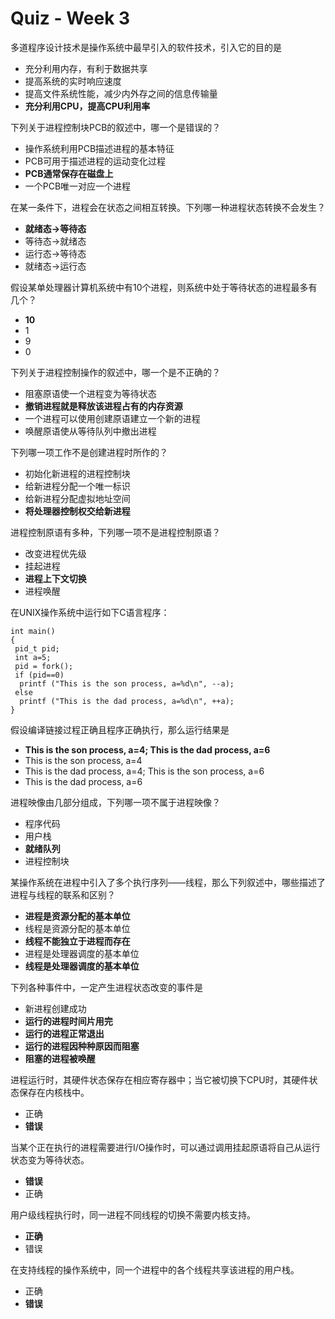 Quiz - Week 3
================================================== 
多道程序设计技术是操作系统中最早引入的软件技术，引入它的目的是
* 充分利用内存，有利于数据共享
* 提高系统的实时响应速度
* 提高文件系统性能，减少内外存之间的信息传输量
* **充分利用CPU，提高CPU利用率**


下列关于进程控制块PCB的叙述中，哪一个是错误的？
* 操作系统利用PCB描述进程的基本特征
* PCB可用于描述进程的运动变化过程
* **PCB通常保存在磁盘上**
* 一个PCB唯一对应一个进程


在某一条件下，进程会在状态之间相互转换。下列哪一种进程状态转换不会发生？
* **就绪态→等待态**
* 等待态→就绪态
* 运行态→等待态
* 就绪态→运行态


假设某单处理器计算机系统中有10个进程，则系统中处于等待状态的进程最多有几个？
* **10**
* 1
* 9
* 0


下列关于进程控制操作的叙述中，哪一个是不正确的？
* 阻塞原语使一个进程变为等待状态
* **撤销进程就是释放该进程占有的内存资源**
* 一个进程可以使用创建原语建立一个新的进程
* 唤醒原语使从等待队列中撤出进程


下列哪一项工作不是创建进程时所作的？
* 初始化新进程的进程控制块
* 给新进程分配一个唯一标识
* 给新进程分配虚拟地址空间
* **将处理器控制权交给新进程**


进程控制原语有多种，下列哪一项不是进程控制原语？
* 改变进程优先级
* 挂起进程
* **进程上下文切换**
* 进程唤醒


在UNIX操作系统中运行如下C语言程序：
```
int main()
{
 pid_t pid;
 int a=5;
 pid = fork();
 if (pid==0)
  printf ("This is the son process, a=%d\n", --a);
 else
  printf ("This is the dad process, a=%d\n", ++a);
}
```
假设编译链接过程正确且程序正确执行，那么运行结果是
* **This is the son process, a=4; This is the dad process, a=6**
* This is the son process, a=4
* This is the dad process, a=4; This is the son process, a=6
* This is the dad process, a=6


进程映像由几部分组成，下列哪一项不属于进程映像？
* 程序代码
* 用户栈
* **就绪队列**
* 进程控制块



某操作系统在进程中引入了多个执行序列——线程，那么下列叙述中，哪些描述了进程与线程的联系和区别？
* **进程是资源分配的基本单位**
* 线程是资源分配的基本单位
* **线程不能独立于进程而存在**
* 进程是处理器调度的基本单位
* **线程是处理器调度的基本单位**


下列各种事件中，一定产生进程状态改变的事件是
* 新进程创建成功
* **运行的进程时间片用完**
* **运行的进程正常退出**
* **运行的进程因种种原因而阻塞**
* **阻塞的进程被唤醒**


进程运行时，其硬件状态保存在相应寄存器中；当它被切换下CPU时，其硬件状态保存在内核栈中。
* 正确
* **错误**


当某个正在执行的进程需要进行I/O操作时，可以通过调用挂起原语将自己从运行状态变为等待状态。
* **错误**
* 正确


用户级线程执行时，同一进程不同线程的切换不需要内核支持。
* **正确**
* 错误


在支持线程的操作系统中，同一个进程中的各个线程共享该进程的用户栈。
* 正确
* **错误**

